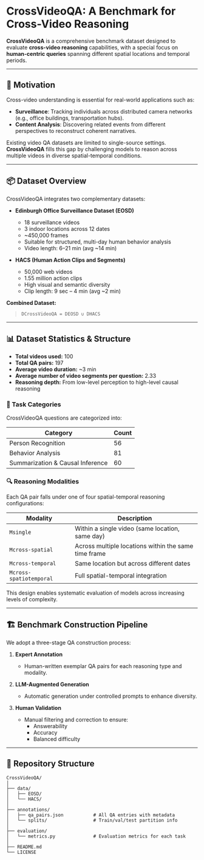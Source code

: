 # CrossVideoQA: A Benchmark for Cross-Video Reasoning

**CrossVideoQA** is a comprehensive benchmark dataset designed to evaluate **cross-video reasoning** capabilities, with a special focus on **human-centric queries** spanning different spatial locations and temporal periods.

---

## 🧠 Motivation

Cross-video understanding is essential for real-world applications such as:

- **Surveillance**: Tracking individuals across distributed camera networks (e.g., office buildings, transportation hubs).
- **Content Analysis**: Discovering related events from different perspectives to reconstruct coherent narratives.

Existing video QA datasets are limited to single-source settings. **CrossVideoQA** fills this gap by challenging models to reason across multiple videos in diverse spatial-temporal conditions.

---

## 📦 Dataset Overview

CrossVideoQA integrates two complementary datasets:

- **Edinburgh Office Surveillance Dataset (EOSD)**  
  - 18 surveillance videos  
  - 3 indoor locations across 12 dates  
  - ~450,000 frames  
  - Suitable for structured, multi-day human behavior analysis  
  - Video length: 6–21 min (avg ~14 min)

- **HACS (Human Action Clips and Segments)**  
  - 50,000 web videos  
  - 1.55 million action clips  
  - High visual and semantic diversity  
  - Clip length: 9 sec – 4 min (avg ~2 min)

**Combined Dataset:**  
> `DCrossVideoQA = DEOSD ∪ DHACS`

---

## 📊 Dataset Statistics & Structure

- **Total videos used:** 100  
- **Total QA pairs:** 197  
- **Average video duration:** ~3 min  
- **Average number of video segments per question:** 2.33  
- **Reasoning depth:** From low-level perception to high-level causal reasoning

### 🧪 Task Categories

CrossVideoQA questions are categorized into:

| Category                      | Count |
|------------------------------|-------|
| Person Recognition           | 56    |
| Behavior Analysis            | 81    |
| Summarization & Causal Inference | 60    |

### 🔍 Reasoning Modalities

Each QA pair falls under one of four spatial-temporal reasoning configurations:

| Modality               | Description                                              |
|------------------------|----------------------------------------------------------|
| `Msingle`              | Within a single video (same location, same day)          |
| `Mcross-spatial`       | Across multiple locations within the same time frame     |
| `Mcross-temporal`      | Same location but across different dates                 |
| `Mcross-spatiotemporal`| Full spatial-temporal integration                        |

This design enables systematic evaluation of models across increasing levels of complexity.

---

## 🏗️ Benchmark Construction Pipeline

We adopt a three-stage QA construction process:

1. **Expert Annotation**  
   - Human-written exemplar QA pairs for each reasoning type and modality.

2. **LLM-Augmented Generation**  
   - Automatic generation under controlled prompts to enhance diversity.

3. **Human Validation**  
   - Manual filtering and correction to ensure:
     - Answerability
     - Accuracy
     - Balanced difficulty

---

## 📁 Repository Structure

```plaintext
CrossVideoQA/
│
├── data/
│   ├── EOSD/
│   └── HACS/
│
├── annotations/
│   ├── qa_pairs.json           # All QA entries with metadata
│   └── splits/                 # Train/val/test partition info
│
├── evaluation/
│   └── metrics.py              # Evaluation metrics for each task
│
├── README.md
└── LICENSE
